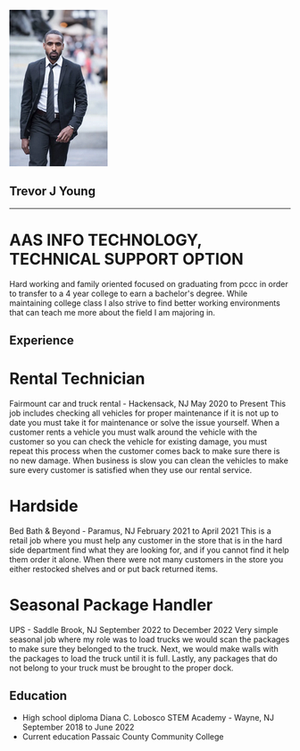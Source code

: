 ![pp](stock-img.png)
## Trevor J Young 
---
# AAS INFO TECHNOLOGY, TECHNICAL SUPPORT OPTION
Hard working and family oriented focused on graduating from pccc in order to transfer to a 4 year college to earn a bachelor's degree. While maintaining college class I also strive to find better working environments that can teach me more about the field I am majoring in.

## Experience 

# Rental Technician
Fairmount car and truck rental - Hackensack, NJ May 2020 to Present This job includes checking
all vehicles for proper maintenance if it is not up to date you must take it for maintenance or
solve the issue yourself. When a customer rents a vehicle you must walk around the vehicle with
the customer so you can check the vehicle for existing damage, you must repeat this process
when the customer comes back to make sure there is no new damage. When business is slow you
can clean the vehicles to make sure every customer is satisfied when they use our rental service.

# Hardside
Bed Bath & Beyond - Paramus, NJ February 2021 to April 2021 This is a retail job where you
must help any customer in the store that is in the hard side department find what they are looking
for, and if you cannot find it help them order it alone. When there were not many customers in
the store you either restocked shelves and or put back returned items.

# Seasonal Package Handler
UPS - Saddle Brook, NJ September 2022 to December 2022 Very simple seasonal job where my
role was to load trucks we would scan the packages to make sure they belonged to the truck.
Next, we would make walls with the packages to load the truck until it is full. Lastly, any
packages that do not belong to your truck must be brought to the proper dock.

## Education 
* High school diploma
Diana C. Lobosco STEM Academy - Wayne, NJ
September 2018 to June 2022
* Current education
  Passaic County Community College 